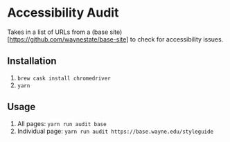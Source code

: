 # Accessibility Audit

Takes in a list of URLs from a (base site)[https://github.com/waynestate/base-site] to check for accessibility issues.

## Installation

1. `brew cask install chromedriver`
1. `yarn`

## Usage

1. All pages: `yarn run audit base`
1. Individual page: `yarn run audit https://base.wayne.edu/styleguide`
